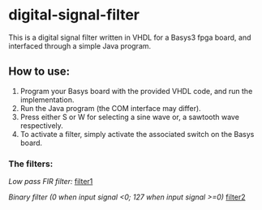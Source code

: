 # digital-signal-filter
This is a digital signal filter written in VHDL for a Basys3 fpga board, and interfaced through a simple Java program.

## How to use:
1. Program your Basys board with the provided VHDL code, and run the implementation.
2. Run the Java program (the COM interface may differ).
3. Press either S or W for selecting a sine wave or, a sawtooth wave respectively.
4. To activate a filter, simply activate the associated switch on the Basys board.

### The filters:
_Low pass FIR filter:_
[filter1](https://github.com/DudasDorian/digital-signal-filter/blob/main/filter1.png)

_Binary filter (0 when input signal <0; 127 when input signal >=0)_
[filter2](https://github.com/DudasDorian/digital-signal-filter/blob/main/filter2.png)
